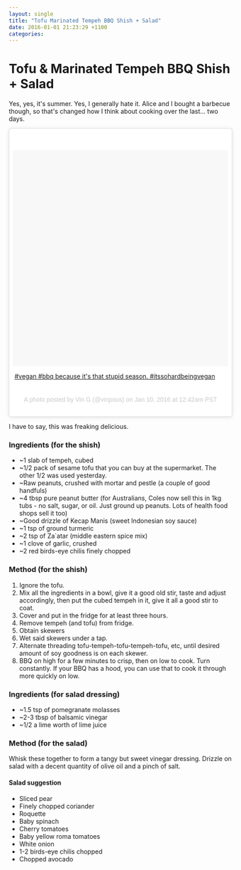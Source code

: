 ```yaml
---
layout: single
title: "Tofu Marinated Tempeh BBQ Shish + Salad"
date: 2016-01-01 21:23:29 +1100
categories:
---
```

Tofu & Marinated Tempeh BBQ Shish + Salad
=========================================

Yes, yes, it's summer. Yes, I generally hate it. Alice and I bought a
barbecue though, so that's changed how I think about cooking over the
last... two days.

<div class="instagram-media" data-instgrm-captioned=""
data-instgrm-version="6"
style="background: #FFF; border-radius: 3px; border: 0; box-shadow: 0 0 1px 0 rgba(0,0,0,0.5),0 1px 10px 0 rgba(0,0,0,0.15); margin: 1px; max-width: 658px; padding: 0; width: -webkit-calc(100% - 2px); width: 99.375%; width: calc(100% - 2px);">

<div style="padding: 8px;">

<div
style="background: #F8F8F8; line-height: 0; margin-top: 40px; padding: 50.0% 0; text-align: center; width: 100%;">

<div
style="background: url(data:image/png; display: block; height: 44px; margin: 0 auto -44px; position: relative; top: -22px; width: 44px;">

</div>

</div>

<div style="margin: 8px 0 0 0; padding: 0 4px;">

[\#vegan \#bbq because it's that stupid season.
\#itssohardbeingvegan](https://www.instagram.com/p/BAWioyuL68h/)

</div>

<div
style="color: #c9c8cd; font-family: Arial,sans-serif; font-size: 14px; line-height: 17px; margin-bottom: 0; margin-top: 8px; overflow: hidden; padding: 8px 0 7px; text-align: center; text-overflow: ellipsis; white-space: nowrap;">

A photo posted by Vin G (@vinpous) on Jan 10, 2016 at 12:42am PST

</div>

</div>

</div>

I have to say, this was freaking delicious.

### Ingredients (for the shish)

-   \~1 slab of tempeh, cubed
-   \~1/2 pack of sesame tofu that you can buy at the supermarket. The
    other 1/2 was used yesterday.
-   \~Raw peanuts, crushed with mortar and pestle (a couple of good
    handfuls)
-   \~4 tbsp pure peanut butter (for Australians, Coles now sell this in
    1kg tubs - no salt, sugar, or oil. Just ground up peanuts. Lots of
    health food shops sell it too)
-   \~Good drizzle of Kecap Manis (sweet Indonesian soy sauce)
-   \~1 tsp of ground turmeric
-   \~2 tsp of Za\`atar (middle eastern spice mix)
-   \~1 clove of garlic, crushed
-   \~2 red birds-eye chilis finely chopped

### Method (for the shish)

1.  Ignore the tofu.
2.  Mix all the ingredients in a bowl, give it a good old stir, taste
    and adjust accordingly, then put the cubed tempeh in it, give it all
    a good stir to coat.
3.  Cover and put in the fridge for at least three hours.
4.  Remove tempeh (and tofu) from fridge.
5.  Obtain skewers
6.  Wet said skewers under a tap.
7.  Alternate threading tofu-tempeh-tofu-tempeh-tofu, etc, until desired
    amount of soy goodness is on each skewer.
8.  BBQ on high for a few minutes to crisp, then on low to cook. Turn
    constantly. If your BBQ has a hood, you can use that to cook it
    through more quickly on low.

### Ingredients (for salad dressing)

-   \~1.5 tsp of pomegranate molasses
-   \~2-3 tbsp of balsamic vinegar
-   \~1/2 a lime worth of lime juice

### Method (for the salad)

Whisk these together to form a tangy but sweet vinegar dressing. Drizzle
on salad with a decent quantity of olive oil and a pinch of salt.

#### Salad suggestion

-   Sliced pear
-   Finely chopped coriander
-   Roquette
-   Baby spinach
-   Cherry tomatoes
-   Baby yellow roma tomatoes
-   White onion
-   1-2 birds-eye chilis chopped
-   Chopped avocado
